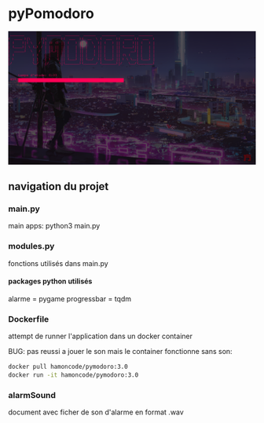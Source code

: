 # pyPomodoro

![image](./image/snapshot.png)

## navigation du projet

### main.py

main apps: python3 main.py

### modules.py

fonctions utilisés dans main.py

#### packages python utilisés
alarme = pygame
progressbar = tqdm

### Dockerfile

attempt de runner l'application dans un docker container

BUG: pas reussi a jouer le son mais le container fonctionne sans son:
```bash
docker pull hamoncode/pymodoro:3.0
docker run -it hamoncode/pymodoro:3.0
```

### alarmSound

document avec ficher de son d'alarme en format .wav


